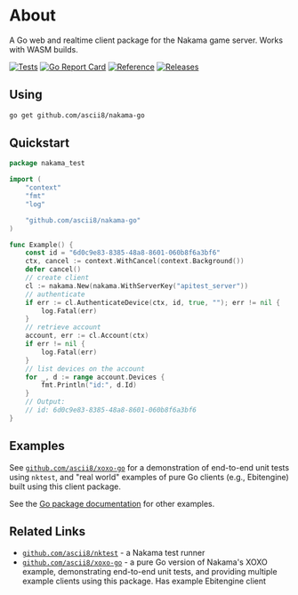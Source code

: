 # About

A Go web and realtime client package for the Nakama game server. Works with
WASM builds.

[![Tests](https://github.com/ascii8/nakama-go/workflows/Test/badge.svg)](https://github.com/ascii8/nakama-go/actions?query=workflow%3ATest)
[![Go Report Card](https://goreportcard.com/badge/github.com/ascii8/nakama-go)](https://goreportcard.com/report/github.com/ascii8/nakama-go)
[![Reference](https://pkg.go.dev/badge/github.com/ascii8/nakama-go.svg)](https://pkg.go.dev/github.com/ascii8/nakama-go)
[![Releases](https://img.shields.io/github/v/release/ascii8/nakama-go?display_name=tag&sort=semver)](https://github.com/ascii8/nakama-go/releases)

## Using

```sh
go get github.com/ascii8/nakama-go
```

## Quickstart

```go
package nakama_test

import (
	"context"
	"fmt"
	"log"

	"github.com/ascii8/nakama-go"
)

func Example() {
	const id = "6d0c9e83-8385-48a8-8601-060b8f6a3bf6"
	ctx, cancel := context.WithCancel(context.Background())
	defer cancel()
	// create client
	cl := nakama.New(nakama.WithServerKey("apitest_server"))
	// authenticate
	if err := cl.AuthenticateDevice(ctx, id, true, ""); err != nil {
		log.Fatal(err)
	}
	// retrieve account
	account, err := cl.Account(ctx)
	if err != nil {
		log.Fatal(err)
	}
	// list devices on the account
	for _, d := range account.Devices {
		fmt.Println("id:", d.Id)
	}
	// Output:
	// id: 6d0c9e83-8385-48a8-8601-060b8f6a3bf6
}

```

## Examples

See [`github.com/ascii8/xoxo-go`](https://github.com/ascii8/xoxo-go) for a
demonstration of end-to-end unit tests using `nktest`, and "real world"
examples of pure Go clients (e.g., Ebitengine) built using this client
package.

See the [Go package documentation](https://pkg.go.dev/github.com/ascii8/nakama-go)
for other examples.

## Related Links

* [`github.com/ascii8/nktest`](https://github.com/ascii8/nktest) - a Nakama test runner
* [`github.com/ascii8/xoxo-go`](https://github.com/ascii8/xoxo-go) - a pure Go version of Nakama's XOXO example, demonstrating end-to-end unit tests, and providing multiple example clients using this package. Has example Ebitengine client
